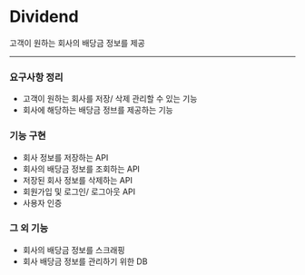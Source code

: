 # Dividend
고객이 원하는 회사의 배당금 정보를 제공

----
### 요구사항 정리
- 고객이 원하는 회사를 저장/ 삭제 관리할 수 있는 기능
- 회사에 해당하는 배당금 정브를 제공하는 기능

### 기능 구현
- 회사 정보를 저장하는 API
- 회사의 배당금 정보를 조회하는 API
- 저장된 회사 정보를 삭제하는 API
- 회원가입 및 로그인/ 로그아웃 API
- 사용자 인증

### 그 외 기능
- 회사의 배당금 정보를 스크래핑
- 회사 배당금 정보를 관리하기 위한 DB
